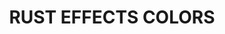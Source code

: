 ---
title: "RUST EFFECTS COLORS"
price: "1800" 
desc: "Set akrilnih boja za oklop x6"
img_path: "/assets/img/A.MIG-7106.jpg"
brand: AMMO
available: false
special_offer: false
new: false
soon: false
cat: "Akrilne-Boje"
subcat: "AB-AMMO"
subsubcat: "AkrilneBoje-AMMO-SETOVI-AKRILNIH-BOJA"
sifra: "A.MIG-7106"
---